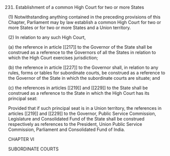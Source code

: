 231. Establishment of a common High Court for two or more States

(1) Notwithstanding anything contained in the preceding provisions of this Chapter, Parliament may by law establish a common High Court for two or more States or for two or more States and a Union territory.

(2) In relation to any such High Court,

(a) the reference in article [[217]]  to the Governor of the State shall be construed as a reference to the Governors of all the States in relation to which the High Court exercises jurisdiction;

(b) the reference in article [[227]]  to the Governor shall, in relation to any rules, forms or tables for subordinate courts, be construed as a reference to the Governor of the State in which the subordinate courts are situate; and

(c) the references in articles [[219]] and [[229]]  to the State shall be construed as a reference to the State in which the High Court has its principal seat:

Provided that if such principal seat is in a Union territory, the references in articles [[219]] and [[229]]  to the Governor, Public Service Commission, Legislature and Consolidated Fund of the State shall be construed respectively as references to the President, Union Public Service Commission, Parliament and Consolidated Fund of India.

 


CHAPTER VI

SUBORDINATE COURTS

 

